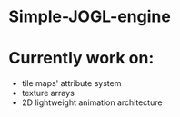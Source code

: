 # Simple-JOGL-engine
# Currently work on:

* tile maps' attribute system
* texture arrays
* 2D lightweight animation architecture
